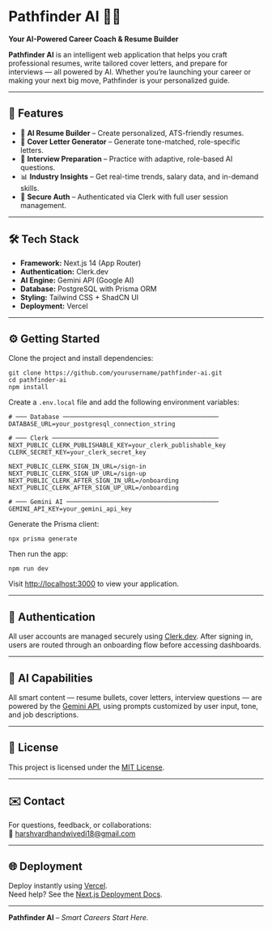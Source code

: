 <h1>Pathfinder AI 🧠💼</h1>

<p><strong>Your AI-Powered Career Coach & Resume Builder</strong></p>

<p>
  <strong>Pathfinder AI</strong> is an intelligent web application that helps you craft professional resumes,
  write tailored cover letters, and prepare for interviews — all powered by AI.  
  Whether you’re launching your career or making your next big move, Pathfinder is your personalized guide.
</p>

<hr />

<h2>🚀 Features</h2>

<ul>
  <li>📝 <strong>AI Resume Builder</strong> – Create personalized, ATS-friendly resumes.</li>
  <li>💌 <strong>Cover Letter Generator</strong> – Generate tone-matched, role-specific letters.</li>
  <li>🧠 <strong>Interview Preparation</strong> – Practice with adaptive, role-based AI questions.</li>
  <li>📊 <strong>Industry Insights</strong> – Get real-time trends, salary data, and in-demand skills.</li>
  <li>🔐 <strong>Secure Auth</strong> – Authenticated via Clerk with full user session management.</li>
</ul>

<hr />

<h2>🛠 Tech Stack</h2>

<ul>
  <li><strong>Framework:</strong> Next.js 14 (App Router)</li>
  <li><strong>Authentication:</strong> Clerk.dev</li>
  <li><strong>AI Engine:</strong> Gemini API (Google AI)</li>
  <li><strong>Database:</strong> PostgreSQL with Prisma ORM</li>
  <li><strong>Styling:</strong> Tailwind CSS + ShadCN UI</li>
  <li><strong>Deployment:</strong> Vercel</li>
</ul>

<hr />

<h2>⚙️ Getting Started</h2>

<p>Clone the project and install dependencies:</p>

<pre><code>git clone https://github.com/yourusername/pathfinder-ai.git
cd pathfinder-ai
npm install
</code></pre>

<p>Create a <code>.env.local</code> file and add the following environment variables:</p>

<pre><code># ─── Database ───────────────────────────────────────────
DATABASE_URL=your_postgresql_connection_string

# ─── Clerk ──────────────────────────────────────────────
NEXT_PUBLIC_CLERK_PUBLISHABLE_KEY=your_clerk_publishable_key
CLERK_SECRET_KEY=your_clerk_secret_key

NEXT_PUBLIC_CLERK_SIGN_IN_URL=/sign-in
NEXT_PUBLIC_CLERK_SIGN_UP_URL=/sign-up
NEXT_PUBLIC_CLERK_AFTER_SIGN_IN_URL=/onboarding
NEXT_PUBLIC_CLERK_AFTER_SIGN_UP_URL=/onboarding

# ─── Gemini AI ──────────────────────────────────────────
GEMINI_API_KEY=your_gemini_api_key
</code></pre>

<p>Generate the Prisma client:</p>

<pre><code>npx prisma generate
</code></pre>

<p>Then run the app:</p>

<pre><code>npm run dev
</code></pre>

<p>Visit <a href="http://localhost:3000">http://localhost:3000</a> to view your application.</p>

<hr />

<h2>🔐 Authentication</h2>

<p>
  All user accounts are managed securely using <a href="https://clerk.dev">Clerk.dev</a>.  
  After signing in, users are routed through an onboarding flow before accessing dashboards.
</p>

<hr />

<h2>🤖 AI Capabilities</h2>

<p>
  All smart content — resume bullets, cover letters, interview questions — are powered by the
  <a href="https://deepmind.google/technologies/gemini/">Gemini API</a>, using prompts customized by user input, tone, and job descriptions.
</p>

<hr />

<h2>📄 License</h2>

<p>This project is licensed under the <a href="LICENSE">MIT License</a>.</p>

<hr />

<h2>✉️ Contact</h2>

<p>
  For questions, feedback, or collaborations:<br />
  📧 <a href="mailto:harshvardhandwivedi18@gmail.com">harshvardhandwivedi18@gmail.com</a>
</p>

<hr />

<h2>🌐 Deployment</h2>

<p>
  Deploy instantly using <a href="https://vercel.com/new">Vercel</a>.<br />
  Need help? See the
  <a href="https://nextjs.org/docs/app/building-your-application/deploying">Next.js Deployment Docs</a>.
</p>

<hr />

<p><strong>Pathfinder AI</strong> – <em>Smart Careers Start Here.</em></p>
